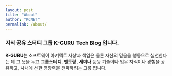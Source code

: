 ```yaml
---
layout: post
title: "About"
author: "KCNET"
permalink: /about/
---
```


### 지식 공유 스터디 그룹 K-GURU Tech Blog 입니다.

**K-GURU**는 소프트웨어 아키텍트 사상과 책임은 물론 자신의 믿음을 행동으로 실천한다는 데 그 뜻을 두고 **그룹스터디**, **멘토링**, **세미나** 등등 기술이나 업무 지식이나 경험을 공유하고, 사내에 선한 영향력을 전파하려는 그룹 입니다.

